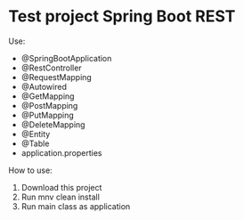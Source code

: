 # Test project Spring Boot REST
Use:
 - @SpringBootApplication
 - @RestController
 - @RequestMapping
 - @Autowired
 - @GetMapping
 - @PostMapping
 - @PutMapping
 - @DeleteMapping
 - @Entity
 - @Table
 - application.properties

How to use:
1. Download this project
2. Run mnv clean install
3. Run main class as application
